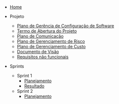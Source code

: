 - [Home](/)

- Projeto
  - [Plano de Gerência de Configuração de Software](assets/docs/Plano_de_Gerencia_de_Configuracao_de_Software.md)
  - [Termo de Abertura do Projeto](assets/docs/Termo_de_Abertura_do_Projeto.md)
  - [Plano de Comunicação](assets/docs/Plano_de_Comunicacao.md)
  - [Plano de Gerenciamento de Risco](assets/docs/Plano_de_Gerenciamento_de_Riscos.md)
  - [Plano de Gerenciamento de Custo](assets/docs/Plano_de_Gerenciamento_de_Custos.md)
  - [Documento de Visão](assets/docs/Documento_de_visao.md)
  - [Requisitos não funcionais](assets/docs/Requisitos_nao_funcionais.md)
- Sprints
  - Sprint 1
    - [Planejamento](sprints/sprint1/planejamento)
    - [Resultado](sprints/sprint1/resultado)
  - Sprint 2
    - [Planejamento](sprints/sprint2/planejamento)
